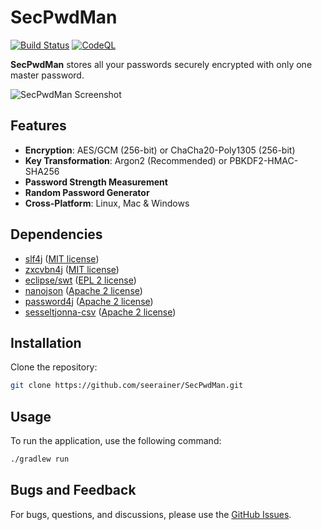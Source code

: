 # SecPwdMan

[![Build Status](https://github.com/seerainer/SecPwdMan/actions/workflows/gradle.yml/badge.svg)](https://github.com/seerainer/SecPwdMan/actions/workflows/gradle.yml)
[![CodeQL](https://github.com/seerainer/SecPwdMan/workflows/CodeQL/badge.svg)](https://github.com/seerainer/SecPwdMan/security/code-scanning)

**SecPwdMan** stores all your passwords securely encrypted with only one master password.

![SecPwdMan Screenshot](https://github.com/seerainer/SecPwdMan/assets/50533219/3651e148-d5a7-4f5c-b288-3df4a21ca774)

## Features

- **Encryption**: AES/GCM (256-bit) or ChaCha20-Poly1305 (256-bit)
- **Key Transformation**: Argon2 (Recommended) or PBKDF2-HMAC-SHA256
- **Password Strength Measurement**
- **Random Password Generator**
- **Cross-Platform**: Linux, Mac & Windows

## Dependencies

- [slf4j](https://github.com/qos-ch/slf4j) ([MIT license](https://github.com/qos-ch/slf4j/blob/master/LICENSE.txt))
- [zxcvbn4j](https://github.com/nulab/zxcvbn4j) ([MIT license](https://github.com/nulab/zxcvbn4j/blob/main/LICENSE.txt))
- [eclipse/swt](https://github.com/eclipse-platform/eclipse.platform.swt) ([EPL 2 license](https://www.eclipse.org/legal/epl-2.0/))
- [nanojson](https://github.com/mmastrac/nanojson) ([Apache 2 license](https://www.apache.org/licenses/LICENSE-2.0))
- [password4j](https://github.com/Password4j/password4j) ([Apache 2 license](https://www.apache.org/licenses/LICENSE-2.0))
- [sesseltjonna-csv](https://github.com/skjolber/sesseltjonna-csv) ([Apache 2 license](https://www.apache.org/licenses/LICENSE-2.0))

## Installation

Clone the repository:

~~~ sh
git clone https://github.com/seerainer/SecPwdMan.git
~~~

## Usage

To run the application, use the following command:

~~~ sh
./gradlew run
~~~

## Bugs and Feedback

For bugs, questions, and discussions, please use the [GitHub Issues](https://github.com/seerainer/SecPwdMan/issues).
